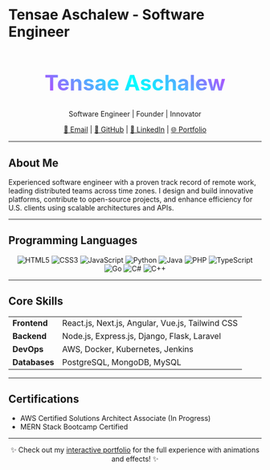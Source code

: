 # Tensae Aschalew - Software Engineer

<div align="center">
  <h1 style="font-size: 3em; background: linear-gradient(45deg, #ff00ff, #00ffff, #ff00ff); -webkit-background-clip: text; color: transparent;">
    Tensae Aschalew
  </h1>
  <p>Software Engineer | Founder | Innovator</p>
  <p>
    <a href="mailto:tensaeaschalew27@gmail.com">📧 Email</a> |
    <a href="https://github.com/TENSAEA" target="_blank">🐙 GitHub</a> |
    <a href="https://www.linkedin.com/in/tensae-aschalew-339368239" target="_blank">💼 LinkedIn</a> |
    <a href="https://tensae-ubuntu-portfolio.vercel.app" target="_blank">🌐 Portfolio</a>
  </p>
</div>

---

## About Me

Experienced software engineer with a proven track record of remote work, leading distributed teams across time zones. I design and build innovative platforms, contribute to open-source projects, and enhance efficiency for U.S. clients using scalable architectures and APIs.

---

## Programming Languages

<div align="center">
  <img src="https://img.shields.io/badge/HTML5-E34F26?style=for-the-badge&logo=html5&logoColor=white" alt="HTML5">
  <img src="https://img.shields.io/badge/CSS3-1572B6?style=for-the-badge&logo=css3&logoColor=white" alt="CSS3">
  <img src="https://img.shields.io/badge/JavaScript-F7DF1E?style=for-the-badge&logo=javascript&logoColor=black" alt="JavaScript">
  <img src="https://img.shields.io/badge/Python-3776AB?style=for-the-badge&logo=python&logoColor=white" alt="Python">
  <img src="https://img.shields.io/badge/Java-ED8B00?style=for-the-badge&logo=java&logoColor=white" alt="Java">
  <img src="https://img.shields.io/badge/PHP-777BB4?style=for-the-badge&logo=php&logoColor=white" alt="PHP">
  <img src="https://img.shields.io/badge/TypeScript-007ACC?style=for-the-badge&logo=typescript&logoColor=white" alt="TypeScript">
  <img src="https://img.shields.io/badge/Go-00ADD8?style=for-the-badge&logo=go&logoColor=white" alt="Go">
  <img src="https://img.shields.io/badge/C%23-239120?style=for-the-badge&logo=c-sharp&logoColor=white" alt="C#">
  <img src="https://img.shields.io/badge/C%2B%2B-00599C?style=for-the-badge&logo=c%2B%2B&logoColor=white" alt="C++">
</div>

---

## Core Skills

<div align="center">
  <table>
    <tr>
      <td><strong>Frontend</strong></td>
      <td>React.js, Next.js, Angular, Vue.js, Tailwind CSS</td>
    </tr>
    <tr>
      <td><strong>Backend</strong></td>
      <td>Node.js, Express.js, Django, Flask, Laravel</td>
    </tr>
    <tr>
      <td><strong>DevOps</strong></td>
      <td>AWS, Docker, Kubernetes, Jenkins</td>
    </tr>
    <tr>
      <td><strong>Databases</strong></td>
      <td>PostgreSQL, MongoDB, MySQL</td>
    </tr>
  </table>
</div>

---

## Certifications

- AWS Certified Solutions Architect Associate (In Progress)
- MERN Stack Bootcamp Certified

---

<div align="center">
  <p>✨ Check out my <a href="https://tensae-ubuntu-portfolio.vercel.app">interactive portfolio</a> for the full experience with animations and effects! ✨</p>
</div>
